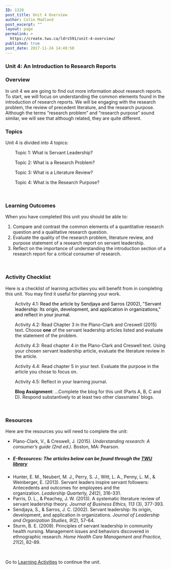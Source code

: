 ```yaml
---
ID: 1328
post_title: Unit 4 Overview
author: Colin Madland
post_excerpt: ""
layout: page
permalink: >
  https://create.twu.ca/ldrs591/unit-4-overview/
published: true
post_date: 2017-11-24 14:49:50
---
```

<h3>Unit 4: An Introduction to Research Reports</h3>
<h3>Overview</h3>
In unit 4 we are going to find out more information about research reports. To start, we will focus on understanding the common elements found in the introduction of research reports. We will be engaging with the research problem, the review of precedent literature, and the research purpose. Although the terms “research problem” and “research purpose” sound similar, we will see that although related, they are quite different.
<h3>Topics</h3>
Unit 4 is divided into 4 topics:
<p style="padding-left: 30px;">Topic 1: What is Servant Leadership?</p>
<p style="padding-left: 30px;">Topic 2: What is a Research Problem?</p>
<p style="padding-left: 30px;">Topic 3: What is a Literature Review?</p>
<p style="padding-left: 30px;">Topic 4: What is the Research Purpose?</p>
&nbsp;
<h3>Learning Outcomes</h3>
When you have completed this unit you should be able to:<strong> </strong>
<ol>
 	<li>Compare and contrast the common elements of a quantitative research question and a qualitative research question.</li>
 	<li>Evaluate the quality of the research problem, literature review, and purpose statement of a research report on servant leadership.</li>
 	<li>Reflect on the importance of understanding the introduction section of a research report for a critical consumer of research.</li>
</ol>
&nbsp;
<h3>Activity Checklist</h3>
Here is a checklist of learning activities you will benefit from in completing this unit. You may find it useful for planning your work.
<p style="padding-left: 30px;">Activity 4.1:<span style="color: #ff0000;"> <span style="color: #000000;">Read the article by Sendjaya and Sarros (2002), "Servant leadership: Its origin, development, and application in organizations," and reflect in your journal.</span></span></p>
<p style="padding-left: 30px;">Activity 4.2: Read Chapter 3 in the Plano-Clark and Creswell (2015) text. Choose <strong>one</strong> of the servant leadership articles listed and evaluate the statement of the problem.</p>
<p style="padding-left: 30px;">Activity 4.3: Read chapter 4 in the Plano-Clark and Creswell text. Using your chosen servant leadership article, evaluate the literature review in the article.</p>
<p style="padding-left: 30px;">Activity 4.4: Read chapter 5 in your text. Evaluate the purpose in the article you chose to focus on.</p>
<p style="padding-left: 30px;">Activity 4.5: Reflect in your learning journal.</p>
<p style="padding-left: 30px;"><strong>Blog Assignment</strong>: …Complete the blog for this unit (Parts A, B, C and D). Respond substantively to at least two other classmates’ blogs.</p>
&nbsp;
<h3>Resources</h3>
Here are the resources you will need to complete the unit:
<ul>
 	<li>Plano-Clark, V., &amp; Creswell, J. (2015). <em>Understanding research: A consumer’s guide (2nd ed.).</em> Boston, MA: Pearson.</li>
 	<li>
<h5>E-Resources: The articles below can be found through the <a href="https://www.twu.ca/library">TWU library</a></h5>
</li>
 	<li>Hunter, E. M., Neubert, M. J., Perry, S. J., Witt, L. A., Penny, L. M., &amp; Weinberger, E. (2013). Servant leaders inspire servant followers: Antecedents and outcomes for employees and the organization. <em>Leadership Quarterly, 24</em>(2), 316-331.</li>
 	<li>Parris, D. L., &amp; Peachey, J. W. (2013). A systematic literature review of servant leadership theory. <em>Journal of Business Ethics, 113</em> (3), 377-393.</li>
 	<li>Sendjaya, S., &amp; Sarros, J. C. (2002). Servant leadership: Its origin, development, and application in organizations. <em>Journal of Leadership and Organization Studies, 9</em>(2), 57-64.</li>
 	<li>Sturm, B. E. (2009). Principles of servant leadership in community health nursing. Management issues and behaviors discovered in ethnographic research. <em>Home Health Care Management and Practice, 21</em>(2), 82-89.</li>
</ul>
&nbsp;

Go to <a href="https://create.twu.ca/ldrs591/unit-4-learning-activities/">Learning Activities</a> to continue the unit.